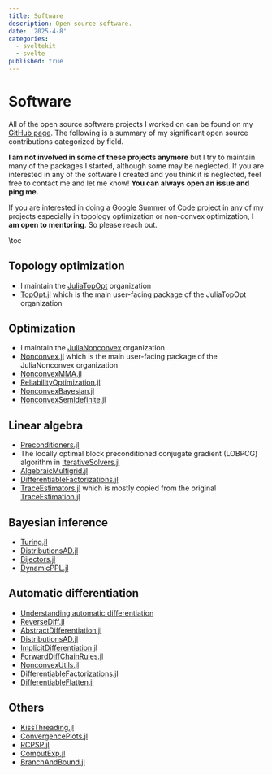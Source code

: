 ```yaml
---
title: Software
description: Open source software.
date: '2025-4-8'
categories:
  - sveltekit
  - svelte
published: true
---
```


# Software

All of the open source software projects I worked on can be found on my [GitHub page](https://github.com/mohamed82008). The following is a summary of my significant open source contributions categorized by field.

**I am not involved in some of these projects anymore** but I try to maintain many of the packages I started, although some may be neglected. If you are interested in any of the software I created and you think it is neglected, feel free to contact me and let me know! **You can always open an issue and ping me.**

If you are interested in doing a [Google Summer of Code](https://summerofcode.withgoogle.com) project in any of my projects especially in topology optimization or non-convex optimization, **I am open to mentoring**. So please reach out.

\toc

## Topology optimization

- I maintain the [JuliaTopOpt](https://github.com/JuliaTopOpt) organization
- [TopOpt.jl](https://github.com/JuliaTopOpt/TopOpt.jl) which is the main user-facing package of the JuliaTopOpt organization

## Optimization

- I maintain the [JuliaNonconvex](https://github.com/JuliaNonconvex) organization
- [Nonconvex.jl](https://github.com/JuliaNonconvex/Nonconvex.jl) which is the main user-facing package of the JuliaNonconvex organization
- [NonconvexMMA.jl](https://github.com/JuliaNonconvex/NonconvexMMA.jl)
- [ReliabilityOptimization.jl](https://github.com/JuliaNonconvex/ReliabilityOptimization.jl)
- [NonconvexBayesian.jl](https://github.com/JuliaNonconvex/NonconvexBayesian.jl)
- [NonconvexSemidefinite.jl](https://github.com/JuliaNonconvex/NonconvexSemidefinite.jl)

## Linear algebra

- [Preconditioners.jl](https://github.com/JuliaLinearAlgebra/Preconditioners.jl)
- The locally optimal block preconditioned conjugate gradient (LOBPCG) algorithm in [IterativeSolvers.jl](https://github.com/JuliaLinearAlgebra/IterativeSolvers.jl)
- [AlgebraicMultigrid.jl](https://github.com/JuliaLinearAlgebra/AlgebraicMultigrid.jl)
- [DifferentiableFactorizations.jl](https://github.com/mohamed82008/DifferentiableFactorizations.jl)
- [TraceEstimators.jl](https://github.com/mohamed82008/TraceEstimators.jl) which is mostly copied from the original [TraceEstimation.jl](https://github.com/luca-aki/TraceEstimation.jl)

## Bayesian inference

- [Turing.jl](https://github.com/TuringLang/Turing.jl)
- [DistributionsAD.jl](https://github.com/TuringLang/DistributionsAD.jl)
- [Bijectors.jl](https://github.com/TuringLang/Bijectors.jl)
- [DynamicPPL.jl](https://github.com/TuringLang/DynamicPPL.jl)

## Automatic differentiation

- [Understanding automatic differentiation](https://www.youtube.com/watch?v=UqymrMG-Qi4&t=1857s)
- [ReverseDiff.jl](https://github.com/JuliaDiff/ReverseDiff.jl)
- [AbstractDifferentiation.jl](https://github.com/JuliaDiff/AbstractDifferentiation.jl)
- [DistributionsAD.jl](https://github.com/TuringLang/DistributionsAD.jl)
- [ImplicitDifferentiation.jl](https://github.com/gdalle/ImplicitDifferentiation.jl)
- [ForwardDiffChainRules.jl](https://github.com/ThummeTo/ForwardDiffChainRules.jl)
- [NonconvexUtils.jl](https://github.com/JuliaNonconvex/NonconvexUtils.jl)
- [DifferentiableFactorizations.jl](https://github.com/mohamed82008/DifferentiableFactorizations.jl)
- [DifferentiableFlatten.jl](https://github.com/JuliaNonconvex/DifferentiableFlatten.jl)

## Others

- [KissThreading.jl](https://github.com/mohamed82008/KissThreading.jl)
- [ConvergencePlots.jl](https://github.com/mohamed82008/ConvergencePlots.jl)
- [RCPSP.jl](https://github.com/mohamed82008/RCPSP.jl)
- [ComputExp.jl](https://github.com/mohamed82008/ComputExp.jl)
- [BranchAndBound.jl](https://github.com/mohamed82008/BranchAndBound.jl)
